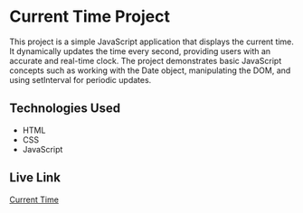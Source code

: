 # Current Time Project

This project is a simple JavaScript application that displays the current time. It dynamically updates the time every second, providing users with an accurate and real-time clock. The project demonstrates basic JavaScript concepts such as working with the Date object, manipulating the DOM, and using setInterval for periodic updates.

## Technologies Used

- HTML
- CSS
- JavaScript



## Live Link

[Current Time](https://current-time-sameerbaral.vercel.app/)